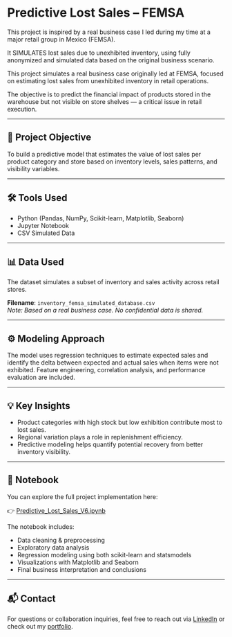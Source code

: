 # Predictive Lost Sales – FEMSA

This project is inspired by a real business case I led during my time at a major retail group in Mexico (FEMSA).

It SIMULATES lost sales due to unexhibited inventory, using fully anonymized and simulated data based on the original business scenario.

This project simulates a real business case originally led at FEMSA, focused on estimating lost sales from unexhibited inventory in retail operations. 

The objective is to predict the financial impact of products stored in the warehouse but not visible on store shelves — a critical issue in retail execution.

---

## 🎯 Project Objective
To build a predictive model that estimates the value of lost sales per product category and store based on inventory levels, sales patterns, and visibility variables.

---

## 🛠️ Tools Used
- Python (Pandas, NumPy, Scikit-learn, Matplotlib, Seaborn)
- Jupyter Notebook
- CSV Simulated Data

---

## 📊 Data Used
The dataset simulates a subset of inventory and sales activity across retail stores.

**Filename**: `inventory_femsa_simulated_database.csv`  
*Note: Based on a real business case. No confidential data is shared.*

---

## ⚙️ Modeling Approach
The model uses regression techniques to estimate expected sales and identify the delta between expected and actual sales when items were not exhibited. Feature engineering, correlation analysis, and performance evaluation are included.

---

## 💡 Key Insights
- Product categories with high stock but low exhibition contribute most to lost sales.
- Regional variation plays a role in replenishment efficiency.
- Predictive modeling helps quantify potential recovery from better inventory visibility.

---

## 📘 Notebook
You can explore the full project implementation here:

👉 [Predictive_Lost_Sales_V6.ipynb](./Predictive_Lost_Sales_V6.ipynb)

The notebook includes:
- Data cleaning & preprocessing
- Exploratory data analysis
- Regression modeling using both scikit-learn and statsmodels
- Visualizations with Matplotlib and Seaborn
- Final business interpretation and conclusions

---

## 📬 Contact
For questions or collaboration inquiries, feel free to reach out via [LinkedIn](https://www.linkedin.com/) or check out my [portfolio](https://github.com/adriana-guillen).
